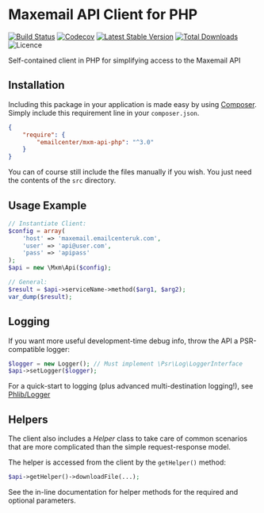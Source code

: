 Maxemail API Client for PHP
===========================

[![Build Status](https://img.shields.io/travis/emailcenter/mxm-api-php/master.svg?style=flat-square)](https://travis-ci.org/emailcenter/mxm-api-php)
[![Codecov](https://img.shields.io/codecov/c/github/emailcenter/mxm-api-php.svg?style=flat-square)](https://codecov.io/gh/emailcenter/mxm-api-php)
[![Latest Stable Version](https://img.shields.io/packagist/v/emailcenter/mxm-api-php.svg?style=flat-square)](https://packagist.org/packages/emailcenter/mxm-api-php)
[![Total Downloads](https://img.shields.io/packagist/dt/emailcenter/mxm-api-php.svg?style=flat-square)](https://packagist.org/packages/emailcenter/mxm-api-php)
![Licence](https://img.shields.io/github/license/emailcenter/mxm-api-php.svg?style=flat-square)

Self-contained client in PHP for simplifying access to the Maxemail API

Installation
------------

Including this package in your application is made easy by using [Composer](https://getcomposer.org).
Simply include this requirement line in your `composer.json`.

```json
{
    "require": {
        "emailcenter/mxm-api-php": "^3.0"
    }
}
```

You can of course still include the files manually if you wish. You just need
the contents of the `src` directory.

Usage Example
-------------

```php
// Instantiate Client:
$config = array(
    'host' => 'maxemail.emailcenteruk.com',
    'user' => 'api@user.com',
    'pass' => 'apipass'
);
$api = new \Mxm\Api($config);

// General:
$result = $api->serviceName->method($arg1, $arg2);
var_dump($result);
```

Logging
-------

If you want more useful development-time debug info, throw the API a PSR-compatible logger:

```php
$logger = new Logger(); // Must implement \Psr\Log\LoggerInterface
$api->setLogger($logger);
```

For a quick-start to logging (plus advanced multi-destination logging!), see [Phlib/Logger](https://github.com/phlib/logger)

Helpers
-------

The client also includes a *Helper* class to take care of common scenarios that
are more complicated than the simple request-response model.

The helper is accessed from the client by the `getHelper()` method:

```php
$api->getHelper()->downloadFile(...);
```

See the in-line documentation for helper methods for the required and optional
parameters.
